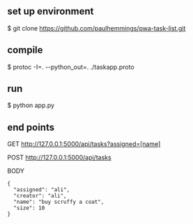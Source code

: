 ## set up environment

$ git clone https://github.com/paulhemmings/pwa-task-list.git

## compile

$ protoc -I=. --python_out=. ./taskapp.proto


## run

$ python app.py

## end points

GET
http://127.0.0.1:5000/api/tasks?assigned=[name]

POST
http://127.0.0.1:5000/api/tasks

BODY
````
{
  "assigned": "ali",
  "creator": "ali",
  "name": "buy scruffy a coat",
  "size": 10
}
````
